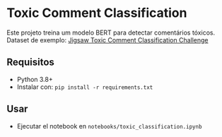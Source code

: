 # Toxic Comment Classification

Este projeto treina um modelo BERT para detectar comentários tóxicos.
Dataset de exemplo: [Jigsaw Toxic Comment Classification Challenge](https://www.kaggle.com/competitions/jigsaw-toxic-comment-classification-challenge)

## Requisitos
- Python 3.8+
- Instalar con: `pip install -r requirements.txt`

## Usar
- Ejecutar el notebook en `notebooks/toxic_classification.ipynb`
